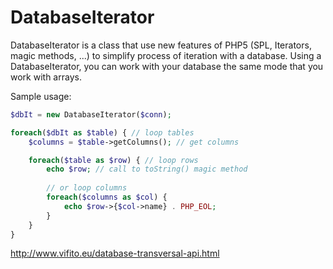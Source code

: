 DatabaseIterator
=================

DatabaseIterator is a class that use new features of PHP5 (SPL, Iterators, magic methods, ...) to simplify process of iteration with a database. Using a DatabaseIterator, you can work with your database the same mode that you work with arrays.


Sample usage:

```php
$dbIt = new DatabaseIterator($conn);

foreach($dbIt as $table) { // loop tables
    $columns = $table->getColumns(); // get columns

    foreach($table as $row) { // loop rows
        echo $row; // call to toString() magic method
 
        // or loop columns
        foreach($columns as $col) {
            echo $row->{$col->name} . PHP_EOL;
        }
    }
}
```




http://www.vifito.eu/database-transversal-api.html